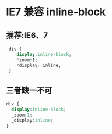 # IE7 兼容 inline-block

## 推荐:IE6、7

```css
 div {
    display:inline-block;
    *zoom:1;
    *display: inline;
 }
```

## 三者缺一不可

```css
div {
  display:inline-block;
  _zoom:1;
  _display:inline;
}
```
